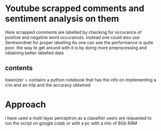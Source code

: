 # Youtube  scrapped comments and sentiment analysis on them

Here scrapped comments are labelled by checking for occurance of positive and negative word occurances. instead one could also use Sentiwordnet for proper labelling
 As one can see the performance is quite poor.
the way to get around with it is by doing more preprocessing and obtaining better labelled data

## contents
tokenizer > contains a python notebook that has the info on implementing a cnn and an mlp and the accuracy obtained
# Approach
i have used a multi layer perceptron as a classifier
users are requested to run the script on google colab or with a pc with  a min of 8Gb RAM
